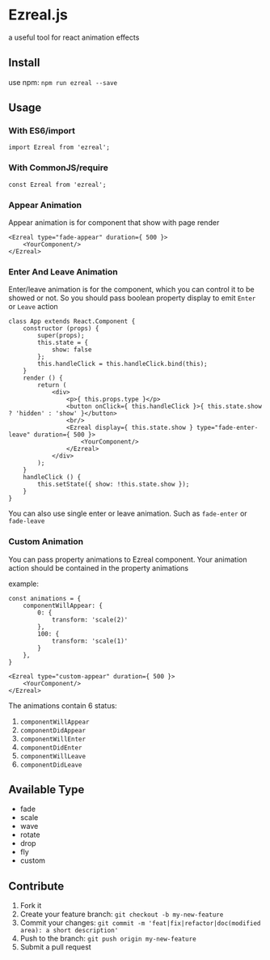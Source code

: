 # Ezreal.js

a useful tool for react animation effects

## Install

use npm: `npm run ezreal --save`

## Usage

### With ES6/import

```
import Ezreal from 'ezreal';

```

### With CommonJS/require

```
const Ezreal from 'ezreal';
```

### Appear Animation

Appear animation is for component that show with page render

```
<Ezreal type="fade-appear" duration={ 500 }>
    <YourComponent/>
</Ezreal>
```

### Enter And Leave Animation

Enter/leave animation is for the component, which you can control it to be showed or not. So you should pass boolean property display to emit `Enter` or `Leave` action

```
class App extends React.Component {
    constructor (props) {
        super(props);
        this.state = {
            show: false
        };
        this.handleClick = this.handleClick.bind(this);
    }
    render () {
        return (
            <div>
                <p>{ this.props.type }</p>
                <button onClick={ this.handleClick }>{ this.state.show ? 'hidden' : 'show' }</button>
                <br/>
                <Ezreal display={ this.state.show } type="fade-enter-leave" duration={ 500 }>
                    <YourComponent/>
                </Ezreal>
            </div>
        );
    }
    handleClick () {
        this.setState({ show: !this.state.show });
    }
}
```

You can also use single enter or leave animation. Such as `fade-enter` or `fade-leave`

### Custom Animation

You can pass property animations to Ezreal component. Your animation action should be contained in the property animations

example:
```
const animations = {
    componentWillAppear: {
        0: {
            transform: 'scale(2)'
        },
        100: {
            transform: 'scale(1)'
        }
    },
}
 
<Ezreal type="custom-appear" duration={ 500 }>
    <YourComponent/>
</Ezreal>
 ```
 
 The animations contain 6 status:  
 
 1. `componentWillAppear`
 2. `componentDidAppear`
 3. `componentWillEnter`
 4. `componentDidEnter`
 5. `componentWillLeave`
 6. `componentDidLeave`

## Available Type

* fade
* scale
* wave
* rotate
* drop
* fly
* custom

## Contribute

1. Fork it
2. Create your feature branch: `git checkout -b my-new-feature`
3. Commit your changes: `git commit -m 'feat|fix|refactor|doc(modified area): a short description'`
4. Push to the branch: `git push origin my-new-feature`
5. Submit a pull request
